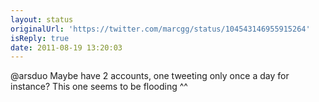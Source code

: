 ```yaml
---
layout: status
originalUrl: 'https://twitter.com/marcgg/status/104543146955915264'
isReply: true
date: 2011-08-19 13:20:03
---
```


@arsduo Maybe have 2 accounts, one tweeting only once a day for instance? This one seems to be flooding ^^
